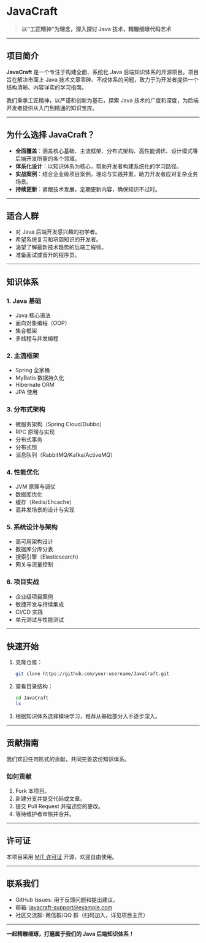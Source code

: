 # JavaCraft

> **以“工匠精神”为理念，深入探讨 Java 技术，精雕细琢代码艺术**

---

## 项目简介

**JavaCraft** 是一个专注于构建全面、系统化 Java 后端知识体系的开源项目。项目旨在解决市面上 Java 技术文章零碎、不成体系的问题，致力于为开发者提供一个结构清晰、内容详实的学习指南。

我们秉承工匠精神，以严谨和创新为基石，探索 Java 技术的广度和深度，为后端开发者提供从入门到精通的知识宝库。

---

## 为什么选择 JavaCraft？

- **全面覆盖**：涵盖核心基础、主流框架、分布式架构、高性能调优、设计模式等后端开发所需的各个领域。
- **体系化设计**：以知识体系为核心，帮助开发者构建系统化的学习路径。
- **实战案例**：结合企业级项目案例，理论与实践并重，助力开发者应对复杂业务场景。
- **持续更新**：紧跟技术发展，定期更新内容，确保知识不过时。

---

## 适合人群

- 对 Java 后端开发感兴趣的初学者。
- 希望系统复习和巩固知识的开发者。
- 渴望了解最新技术趋势的后端工程师。
- 准备面试或晋升的程序员。

---

## 知识体系

### 1. **Java 基础**
- Java 核心语法
- 面向对象编程（OOP）
- 集合框架
- 多线程与并发编程

### 2. **主流框架**
- Spring 全家桶
- MyBatis 数据持久化
- Hibernate ORM
- JPA 使用

### 3. **分布式架构**
- 微服务架构（Spring Cloud/Dubbo）
- RPC 原理与实现
- 分布式事务
- 分布式锁
- 消息队列（RabbitMQ/Kafka/ActiveMQ）

### 4. **性能优化**
- JVM 原理与调优
- 数据库优化
- 缓存（Redis/Ehcache）
- 高并发场景的设计与实现

### 5. **系统设计与架构**
- 高可用架构设计
- 数据库分库分表
- 搜索引擎（Elasticsearch）
- 网关与流量控制

### 6. **项目实战**
- 企业级项目案例
- 敏捷开发与持续集成
- CI/CD 实践
- 单元测试与性能测试

---

## 快速开始

1. 克隆仓库：

   ```bash
   git clone https://github.com/your-username/JavaCraft.git
   ```

2. 查看目录结构：

   ```bash
   cd JavaCraft
   ls
   ```

3. 根据知识体系选择模块学习，推荐从基础部分入手逐步深入。

---

## 贡献指南

我们欢迎任何形式的贡献，共同完善这份知识体系。

### 如何贡献

1. Fork 本项目。
2. 新建分支并提交代码或文章。
3. 提交 Pull Request 并描述您的更改。
4. 等待维护者审核并合并。

---

## 许可证

本项目采用 [MIT 许可证](LICENSE) 开源，欢迎自由使用。

---

## 联系我们

- GitHub Issues: 用于反馈问题和提出建议。
- 邮箱: javacraft-support@example.com
- 社区交流群: 微信群/QQ 群（扫码加入，详见项目主页）

---

**一起精雕细琢，打磨属于我们的 Java 后端知识体系！**

